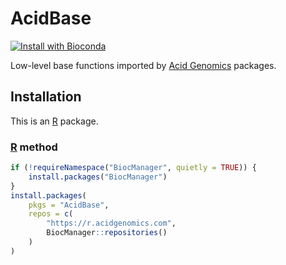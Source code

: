 # AcidBase

[![Install with Bioconda](https://img.shields.io/badge/install%20with-bioconda-brightgreen.svg?style=flat)](http://bioconda.github.io/recipes/r-acidbase/README.html)

Low-level base functions imported by [Acid Genomics][] packages.

## Installation

This is an [R][] package.

### [R][] method

```r
if (!requireNamespace("BiocManager", quietly = TRUE)) {
    install.packages("BiocManager")
}
install.packages(
    pkgs = "AcidBase",
    repos = c(
        "https://r.acidgenomics.com",
        BiocManager::repositories()
    )
)
```

[acid genomics]: https://acidgenomics.com/
[r]: https://www.r-project.org/

